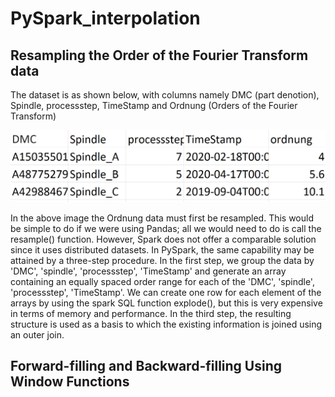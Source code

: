 # PySpark_interpolation

## Resampling the Order of the Fourier Transform data

The dataset is as shown below, with columns namely DMC (part denotion), Spindle, processstep, TimeStamp and Ordnung (Orders of the Fourier Transform)

![Screenshot](Screenshot.png)

In the above image the Ordnung data must first be resampled. This would be simple to do if we were using Pandas; all we would need to do is call the resample() function. However, Spark does not offer a comparable solution since it uses distributed datasets. In PySpark, the same capability may be attained by a three-step procedure. In the first step, we group the data by 'DMC', 'spindle', 'processstep', 'TimeStamp' and generate an array containing an equally spaced order range for each of the 'DMC', 'spindle', 'processstep', 'TimeStamp'. We can create one row for each element of the arrays by using the spark SQL function explode(), but this is very expensive in terms of memory and performance. In the third step, the resulting structure is used as a basis to which the existing information is joined using an outer join.

## Forward-filling and Backward-filling Using Window Functions
